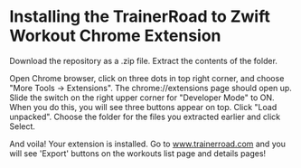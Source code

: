 # Installing the TrainerRoad to Zwift Workout Chrome Extension

Download the repository as a .zip file. 
Extract the contents of the folder.

Open Chrome browser, click on three dots in top right corner, and choose "More Tools -> Extensions".
The chrome://extensions page should open up.
Slide the switch on the right upper corner for "Developer Mode" to ON.
When you do this, you will see three buttons appear on top. Click "Load unpacked".
Choose the folder for the files you extracted earlier and click Select.

And voila! Your extension is installed. Go to www.trainerroad.com and you will see 'Export' buttons on the workouts list page and details pages!
